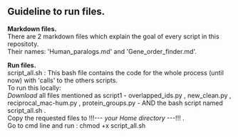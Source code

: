 ## Guideline to run files. <br/>
**Markdown files.** <br/>
There are 2 markdown files which explain the goal of every script in this repositoty. <br/>
Their names: 'Human_paralogs.md' and 'Gene_order_finder.md'. <br/>

**Run files.** <br/>
script_all.sh : This bash file contains the code for the whole process (until now) with 'calls' to the others scripts.<br/>
To run this locally: <br/>
*Download* all files mentioned as script1 - overlapped_ids.py , new_clean.py , reciprocal_mac-hum.py , protein_groups.py - AND the bash script named script_all.sh .<br/>
Copy the requested files to !!!--- *your Home directory* ---!!! . <br/>
Go to cmd line and run : chmod +x script_all.sh
